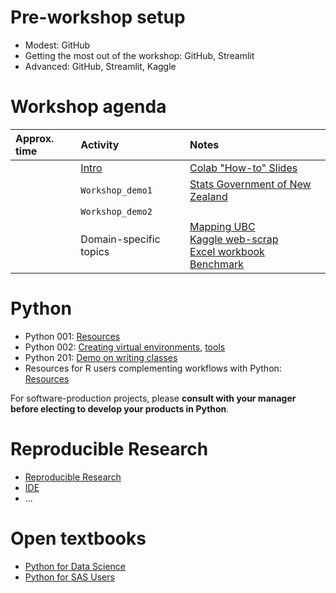 # Pre-workshop setup

- Modest: GitHub
- Getting the most out of the workshop: GitHub, Streamlit
- Advanced: GitHub, Streamlit, Kaggle

# Workshop agenda

| Approx. time | Activity | Notes |
| :-- | :-- | :-- |
| | [Intro](https://colab.research.google.com/drive/1zCnCLvfYvJk9-UoHYwG2wrz2cneBwaD0) | [Colab "How-to" Slides](https://docs.google.com/presentation/d/1mTPV4Wqup52IBjfxC3nbBIzovJB-01w1g-l-kQH_Zrc/) |
| | ```Workshop_demo1``` | [Stats Government of New Zealand](https://www.stats.govt.nz/) |
| | ```Workshop_demo2``` | |
| | Domain-specific topics | [Mapping UBC](https://www.tomasbeuzen.com/python-for-geospatial-analysis/chapters/chapter2_spatial-viz-and-modelling.html) <br> [Kaggle web-scrap](https://www.kaggle.com/code/jonbown/web-scraping-box-office-data-with-python) <br> [Excel workbook]() <br> [Benchmark](https://colab.research.google.com/drive/1N8Z7a1ULXpHV7qqZZ-lLmQ1cHjnkJ7XW?authuser=1#scrollTo=0BFRwOTFPyQN) |

# Python

- Python 001: [Resources](novice/) 
- Python 002: [Creating virtual environments](https://docs.google.com/presentation/d/1Tc6bMM7UWm92aahi-pleJUBNRh_fDl_D7jgNZbErbY4/), [tools](tools)
- Python 201: [Demo on writing classes](https://colab.research.google.com/github/hmok/Tutorials/blob/master/beginnersPythonCheatSheet.ipynb#scrollTo=Class_inhertitance)
- Resources for R users complementing workflows with Python: [Resources](r_users/)

For software-production projects, please **consult with your manager before electing to develop your products in Python**.  
 
# Reproducible Research

- [Reproducible Research](rr)
- [IDE](tools)
- ... 

# Open textbooks 
- [Python for Data Science](https://byuidatascience.github.io/python4ds/index.html)
- [Python for SAS Users](https://www.pythonforsasusers.com/)

